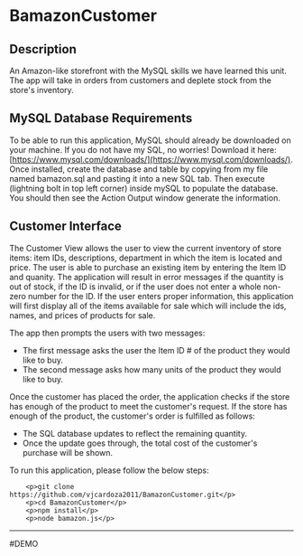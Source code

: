 # BamazonCustomer

## Description

An Amazon-like storefront with the MySQL skills we have learned this unit. The app will take in orders from customers and deplete stock from the store's inventory.

## MySQL Database Requirements

To be able to run this application, MySQL should already be downloaded on your machine. If you do not have my SQL, no worries! Download it here: [https://www.mysql.com/downloads/](https://www.mysql.com/downloads/). Once installed, create the database and table by copying from my file named bamazon.sql and pasting it into a new SQL tab. Then execute (lightning bolt in top left corner) inside mySQL to populate the database. You should then see the Action Output window generate the information.

## Customer Interface

The Customer View allows the user to view the current inventory of store items: item IDs, descriptions, department in which the item is located and price. The user is able to purchase an existing item by entering the Item ID and quanity. The application will result in error messages if the quantity is out of stock, if the ID is invalid, or if the user does not enter a whole non-zero number for the ID. If the user enters proper information, this application will first display all of the items available for sale which will include the ids, names, and prices of products for sale.

<p>The app then prompts the users with two messages:</p>

- The first message asks the user the Item ID # of the product they would like to buy.
- The second message asks how many units of the product they would like to buy.

<p>Once the customer has placed the order, the application checks if the store has enough of the product to meet the customer's request. If the store has enough of the product, the customer's order is fulfilled as follows:

- The SQL database updates to reflect the remaining quantity.
- Once the update goes through, the total cost of the customer's purchase will be shown.

<p> To run this application, please follow the below steps: </p>

```
    <p>git clone https://github.com/vjcardoza2011/BamazonCustomer.git</p>
    <p>cd BamazonCustomer</p>
    <p>npm install</p>
    <p>node bamazon.js</p>
```

---

#DEMO
